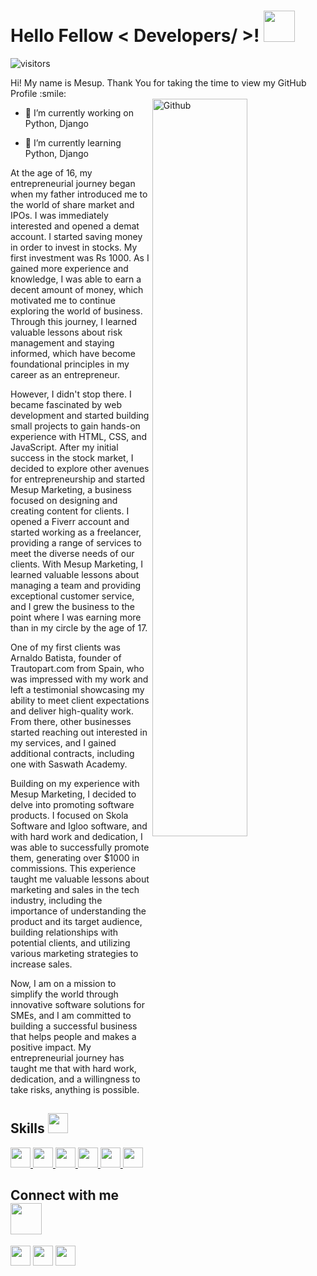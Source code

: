 <h1> Hello Fellow < Developers/ >! <img src = "https://raw.githubusercontent.com/rahulbanerjee26/githubProfileReadmeGenerator/main/gifs/wave.gif" width = 50px height='50px'> </h1>
<p align='center'>

![visitors](https://visitor-badge.glitch.me/badge?page_id=https://github.com/mesupreneur.https://github.com/mesupreneur)

</p>
<div size='20px'> Hi! My name is Mesup. Thank You for taking the time to view my GitHub Profile :smile: 
</div>

<img width="55%" align="right" alt="Github" src="https://raw.githubusercontent.com/rahulbanerjee26/githubProfileReadmeGenerator/47a1a7b035154ce002fffc42e803b6ca8acbc4f3/gifs/git-header.svg" />


- 🔭 I’m currently working on Python, Django

- 🌱 I’m currently learning Python, Django 

At the age of 16, my entrepreneurial journey began when my father introduced me to the world of share market and IPOs. I was immediately interested and opened a demat account. I started saving money in order to invest in stocks. My first investment was Rs 1000. As I gained more experience and knowledge, I was able to earn a decent amount of money, which motivated me to continue exploring the world of business. Through this journey, I learned valuable lessons about risk management and staying informed, which have become foundational principles in my career as an entrepreneur.

However, I didn't stop there. I became fascinated by web development and started building small projects to gain hands-on experience with HTML, CSS, and JavaScript. After my initial success in the stock market, I decided to explore other avenues for entrepreneurship and started Mesup Marketing, a business focused on designing and creating content for clients. I opened a Fiverr account and started working as a freelancer, providing a range of services to meet the diverse needs of our clients. With Mesup Marketing, I learned valuable lessons about managing a team and providing exceptional customer service, and I grew the business to the point where I was earning more than in my circle by the age of 17.

One of my first clients was Arnaldo Batista, founder of Trautopart.com from Spain, who was impressed with my work and left a testimonial showcasing my ability to meet client expectations and deliver high-quality work. From there, other businesses started reaching out interested in my services, and I gained additional contracts, including one with Saswath Academy.

Building on my experience with Mesup Marketing, I decided to delve into promoting software products. I focused on Skola Software and Igloo software, and with hard work and dedication, I was able to successfully promote them, generating over $1000 in commissions. This experience taught me valuable lessons about marketing and sales in the tech industry, including the importance of understanding the product and its target audience, building relationships with potential clients, and utilizing various marketing strategies to increase sales.

Now, I am on a mission to simplify the world through innovative software solutions for SMEs, and I am committed to building a successful business that helps people and makes a positive impact. My entrepreneurial journey has taught me that with hard work, dedication, and a willingness to take risks, anything is possible.


<h2> Skills <img src = "https://raw.githubusercontent.com/rahulbanerjee26/githubProfileReadmeGenerator/main/gifs/code.gif" width = 32px height=32px> </h2>
<a href= https://github.com/https://github.com/mesupreneur?tab=repositories&q=&type=&language=python&sort= > <img width ='32px' height='32px' src ='https://raw.githubusercontent.com/rahulbanerjee26/githubAboutMeGenerator/main/icons/python.svg'> </a>
<a href= https://github.com/https://github.com/mesupreneur?tab=repositories&q=&type=&language=reactjs&sort= > <img width ='32px' height='32px' src ='https://raw.githubusercontent.com/rahulbanerjee26/githubAboutMeGenerator/main/icons/reactjs.svg'> </a>
<a href= https://github.com/https://github.com/mesupreneur?tab=repositories&q=&type=&language=javascript&sort= > <img width ='32px' height='32px' src ='https://raw.githubusercontent.com/rahulbanerjee26/githubAboutMeGenerator/main/icons/javascript.svg'> </a>
<a href= https://github.com/https://github.com/mesupreneur?tab=repositories&q=&type=&language=sqlite&sort= > <img width ='32px' height='32px' src ='https://raw.githubusercontent.com/rahulbanerjee26/githubAboutMeGenerator/main/icons/sqlite.svg'> </a>
<a href= https://github.com/https://github.com/mesupreneur?tab=repositories&q=&type=&language=html&sort= > <img width ='32px' height='32px' src ='https://raw.githubusercontent.com/rahulbanerjee26/githubAboutMeGenerator/main/icons/html.svg'> </a>
<a href= https://github.com/https://github.com/mesupreneur?tab=repositories&q=&type=&language=css&sort= > <img width ='32px' height='32px' src ='https://raw.githubusercontent.com/rahulbanerjee26/githubAboutMeGenerator/main/icons/css.svg'> </a>


<h2> Connect with me <img src='https://raw.githubusercontent.com/rahulbanerjee26/githubProfileReadmeGenerator/main/gifs/handShake.gif' width="50px" height=50px> </h2>
<a href = 'https://www.linkedin.com/in/https://www.linkedin.com/in/mesupadhikari/'> <img width = '32px' align= 'center' src="https://raw.githubusercontent.com/rahulbanerjee26/githubAboutMeGenerator/main/icons/linked-in-alt.svg"/></a> 
<a href = 'https://www.twitter.com/https://twitter.com/mesupadhikari'> <img width = '32px' align= 'center' src="https://raw.githubusercontent.com/rahulbanerjee26/githubAboutMeGenerator/main/icons/twitter.svg"/></a> 
<a href = 'https://www.github.com/https://github.com/mesupreneur'> <img width = '32px' align= 'center' src="https://raw.githubusercontent.com/rahulbanerjee26/githubAboutMeGenerator/main/icons/github.svg"/></a> 
